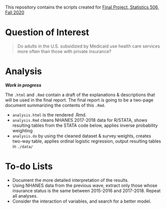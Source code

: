 This repository contains the scripts created for [Final Project, Statistics 506, Fall 2020](https://jbhender.github.io/Stats506/F20/FinalProject.html)

# Question of Interest

> Do adults in the U.S. subsidized by Medicaid use health care services more often than those with private insurance?

# Analysis

***Work in progress***

The `.html` and `.Rmd` contain a draft of the explanations & descriptions that will be used in the final report. The final report is going to be a two-page document summarizing the contents of this `.Rmd`.

 - `analysis.html` is the rendered .Rmd.
 - `analysis.Rmd` cleans NHANES 2017-2018 data for R/STATA, shows resulting tables from the STATA code below, applies inverse probability weighting
 - `analysis.do` by using the cleaned dataset & survey weights, creates two-way table, applies ordinal logistic regression, output resulting tables in `./data/`

# To-do Lists

 - Document the more detailed interpretation of the results.
 - Using NHANES data from the previous wave, extract only those whose insurance status is the same between 2015-2016 and 2017-2018. Repeat all analyses.
 - Consider the interaction of variables, and search for a better model.